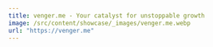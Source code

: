 ```yaml
---
title: venger.me - Your catalyst for unstoppable growth
image: /src/content/showcase/_images/venger.me.webp
url: "https://venger.me"
---
```

